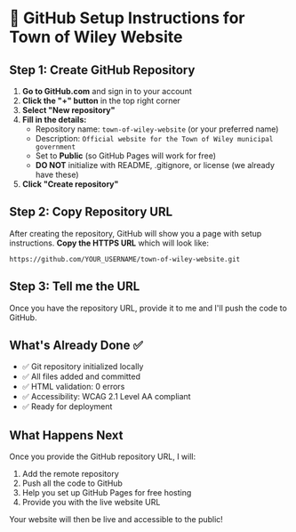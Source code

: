 # 🚀 GitHub Setup Instructions for Town of Wiley Website

## Step 1: Create GitHub Repository

1. **Go to GitHub.com** and sign in to your account
2. **Click the "+" button** in the top right corner
3. **Select "New repository"**
4. **Fill in the details:**
   - Repository name: `town-of-wiley-website` (or your preferred name)
   - Description: `Official website for the Town of Wiley municipal government`
   - Set to **Public** (so GitHub Pages will work for free)
   - **DO NOT** initialize with README, .gitignore, or license (we already have these)
5. **Click "Create repository"**

## Step 2: Copy Repository URL

After creating the repository, GitHub will show you a page with setup instructions. 
**Copy the HTTPS URL** which will look like:
```
https://github.com/YOUR_USERNAME/town-of-wiley-website.git
```

## Step 3: Tell me the URL

Once you have the repository URL, provide it to me and I'll push the code to GitHub.

## What's Already Done ✅

- ✅ Git repository initialized locally
- ✅ All files added and committed
- ✅ HTML validation: 0 errors
- ✅ Accessibility: WCAG 2.1 Level AA compliant
- ✅ Ready for deployment

## What Happens Next

Once you provide the GitHub repository URL, I will:
1. Add the remote repository
2. Push all the code to GitHub
3. Help you set up GitHub Pages for free hosting
4. Provide you with the live website URL

Your website will then be live and accessible to the public!

